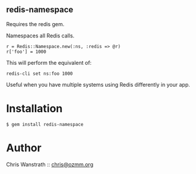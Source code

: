 redis-namespace
---------------

Requires the redis gem.

Namespaces all Redis calls.

    r = Redis::Namespace.new(:ns, :redis => @r)
    r['foo'] = 1000

This will perform the equivalent of:

    redis-cli set ns:foo 1000

Useful when you have multiple systems using Redis differently in your app.


Installation
============

    $ gem install redis-namespace


Author
=====

Chris Wanstrath :: chris@ozmm.org
